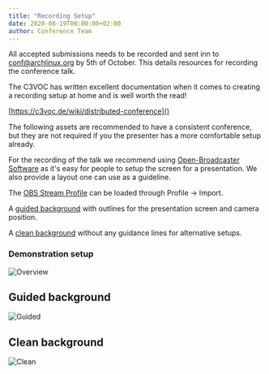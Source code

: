 ```yaml
---
title: "Recording Setup"
date: 2020-08-19T00:00:00+02:00
author: Conference Team
---
```


All accepted submissions needs to be recorded and sent inn to conf@archlinux.org
by 5th of October. This details resources for recording the conference talk.

The C3VOC has written excellent documentation when it comes to creating a
recording setup at home and is well worth the read!

[https://c3voc.de/wiki/distributed-conference]()

The following assets are recommended to have a consistent conference, but
they are not required if you the presenter has a more comfortable setup already.

For the recording of the talk we recommend using [Open-Broadcaster
Software](https://obsproject.com/) as it's easy for people to setup the screen
for a presentation. We also provide a layout one can use as a guideline.


The [OBS Stream Profile](/presentation/ArchConfOBSScene.json) can be loaded
through Profile -> Import. 

A [guided background](/presentation/ArchLiveBanner.png) with outlines for the
presentation screen and camera position.

A [clean background](/presentation/cleanbanner.png) without any guidance lines
for alternative setups.


### Demonstration setup
![Overview](/presentation/display.png)

## Guided background
![Guided](/presentation/ArchLiveBanner.png)

## Clean background
![Clean](/presentation/cleanbanner.png)


